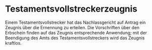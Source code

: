 # Testamentsvollstreckerzeugnis

Einem Testamentsvollstrecker hat das Nachlassgericht auf Antrag ein Zeugnis über die Ernennung zu erteilen. Die Vorschriften über den Erbschein finden auf das Zeugnis entsprechende Anwendung; mit der Beendigung des Amts des Testamentsvollstreckers wird das Zeugnis kraftlos. 

